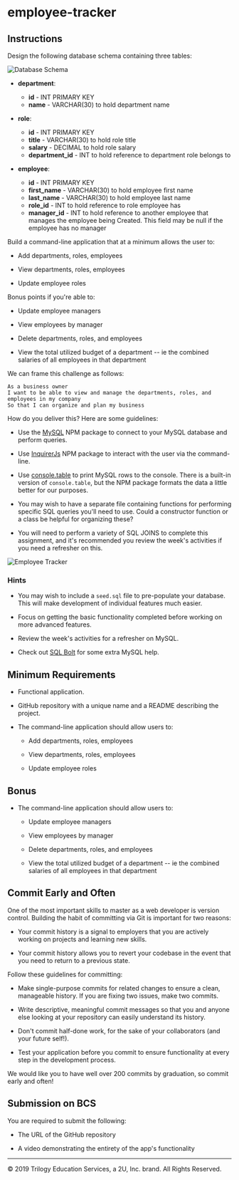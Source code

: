 # employee-tracker


## Instructions

Design the following database schema containing three tables:

![Database Schema](Assets/schema.png)

* **department**:

  * **id** - INT PRIMARY KEY
  * **name** - VARCHAR(30) to hold department name

* **role**:

  * **id** - INT PRIMARY KEY
  * **title** -  VARCHAR(30) to hold role title
  * **salary** -  DECIMAL to hold role salary
  * **department_id** -  INT to hold reference to department role belongs to

* **employee**:

  * **id** - INT PRIMARY KEY
  * **first_name** - VARCHAR(30) to hold employee first name
  * **last_name** - VARCHAR(30) to hold employee last name
  * **role_id** - INT to hold reference to role employee has
  * **manager_id** - INT to hold reference to another employee that manages the employee being Created. This field may be null if the employee has no manager
  
Build a command-line application that at a minimum allows the user to:

  * Add departments, roles, employees

  * View departments, roles, employees

  * Update employee roles

Bonus points if you're able to:

  * Update employee managers

  * View employees by manager

  * Delete departments, roles, and employees

  * View the total utilized budget of a department -- ie the combined salaries of all employees in that department

We can frame this challenge as follows:

```
As a business owner
I want to be able to view and manage the departments, roles, and employees in my company
So that I can organize and plan my business
```

How do you deliver this? Here are some guidelines:

* Use the [MySQL](https://www.npmjs.com/package/mysql) NPM package to connect to your MySQL database and perform queries.

* Use [InquirerJs](https://www.npmjs.com/package/inquirer/v/0.2.3) NPM package to interact with the user via the command-line.

* Use [console.table](https://www.npmjs.com/package/console.table) to print MySQL rows to the console. There is a built-in version of `console.table`, but the NPM package formats the data a little better for our purposes.

* You may wish to have a separate file containing functions for performing specific SQL queries you'll need to use. Could a constructor function or a class be helpful for organizing these?

* You will need to perform a variety of SQL JOINS to complete this assignment, and it's recommended you review the week's activities if you need a refresher on this.

![Employee Tracker](Assets/employee-tracker.gif)

### Hints

* You may wish to include a `seed.sql` file to pre-populate your database. This will make development of individual features much easier.

* Focus on getting the basic functionality completed before working on more advanced features.

* Review the week's activities for a refresher on MySQL.

* Check out [SQL Bolt](https://sqlbolt.com/) for some extra MySQL help.

## Minimum Requirements

* Functional application.

* GitHub repository with a unique name and a README describing the project.

* The command-line application should allow users to:

  * Add departments, roles, employees

  * View departments, roles, employees

  * Update employee roles

## Bonus

* The command-line application should allow users to:

  * Update employee managers

  * View employees by manager

  * Delete departments, roles, and employees

  * View the total utilized budget of a department -- ie the combined salaries of all employees in that department

## Commit Early and Often

One of the most important skills to master as a web developer is version control. Building the habit of committing via Git is important for two reasons:

* Your commit history is a signal to employers that you are actively working on projects and learning new skills.

* Your commit history allows you to revert your codebase in the event that you need to return to a previous state.

Follow these guidelines for committing:

* Make single-purpose commits for related changes to ensure a clean, manageable history. If you are fixing two issues, make two commits.

* Write descriptive, meaningful commit messages so that you and anyone else looking at your repository can easily understand its history.

* Don't commit half-done work, for the sake of your collaborators (and your future self!).

* Test your application before you commit to ensure functionality at every step in the development process.

We would like you to have well over 200 commits by graduation, so commit early and often!


## Submission on BCS

You are required to submit the following:

* The URL of the GitHub repository

* A video demonstrating the entirety of the app's functionality 

- - -
© 2019 Trilogy Education Services, a 2U, Inc. brand. All Rights Reserved.
